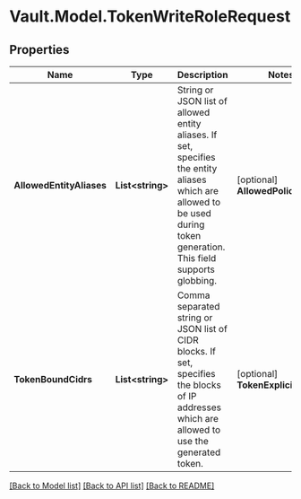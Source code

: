 # Vault.Model.TokenWriteRoleRequest

## Properties

Name | Type | Description | Notes
------------ | ------------- | ------------- | -------------
**AllowedEntityAliases** | **List&lt;string&gt;** | String or JSON list of allowed entity aliases. If set, specifies the entity aliases which are allowed to be used during token generation. This field supports globbing. | [optional] **AllowedPolicies** | **List&lt;string&gt;** | If set, tokens can be created with any subset of the policies in this list, rather than the normal semantics of tokens being a subset of the calling token&#x27;s policies. The parameter is a comma-delimited string of policy names. | [optional] **AllowedPoliciesGlob** | **List&lt;string&gt;** | If set, tokens can be created with any subset of glob matched policies in this list, rather than the normal semantics of tokens being a subset of the calling token&#x27;s policies. The parameter is a comma-delimited string of policy name globs. | [optional] **BoundCidrs** | **List&lt;string&gt;** | Use &#x27;token_bound_cidrs&#x27; instead. | [optional] **DisallowedPolicies** | **List&lt;string&gt;** | If set, successful token creation via this role will require that no policies in the given list are requested. The parameter is a comma-delimited string of policy names. | [optional] **DisallowedPoliciesGlob** | **List&lt;string&gt;** | If set, successful token creation via this role will require that no requested policies glob match any of policies in this list. The parameter is a comma-delimited string of policy name globs. | [optional] **ExplicitMaxTtl** | **int** | Use &#x27;token_explicit_max_ttl&#x27; instead. | [optional] **Orphan** | **bool** | If true, tokens created via this role will be orphan tokens (have no parent) | [optional] **PathSuffix** | **string** | If set, tokens created via this role will contain the given suffix as a part of their path. This can be used to assist use of the &#x27;revoke-prefix&#x27; endpoint later on. The given suffix must match the regular expression.\\w[\\w-.]+\\w | [optional] **Period** | **int** | Use &#x27;token_period&#x27; instead. | [optional] **Renewable** | **bool** | Tokens created via this role will be renewable or not according to this value. Defaults to \&quot;true\&quot;. | [optional] [default to true]
**TokenBoundCidrs** | **List&lt;string&gt;** | Comma separated string or JSON list of CIDR blocks. If set, specifies the blocks of IP addresses which are allowed to use the generated token. | [optional] **TokenExplicitMaxTtl** | **int** | If set, tokens created via this role carry an explicit maximum TTL. During renewal, the current maximum TTL values of the role and the mount are not checked for changes, and any updates to these values will have no effect on the token being renewed. | [optional] **TokenNoDefaultPolicy** | **bool** | If true, the &#x27;default&#x27; policy will not automatically be added to generated tokens | [optional] **TokenNumUses** | **int** | The maximum number of times a token may be used, a value of zero means unlimited | [optional] **TokenPeriod** | **int** | If set, tokens created via this role will have no max lifetime; instead, their renewal period will be fixed to this value. This takes an integer number of seconds, or a string duration (e.g. \&quot;24h\&quot;). | [optional] **TokenType** | **string** | The type of token to generate, service or batch | [optional] [default to "default-service"]


[[Back to Model list]](../README.md#documentation-for-models) [[Back to API list]](../README.md#documentation-for-api-endpoints) [[Back to README]](../README.md)

